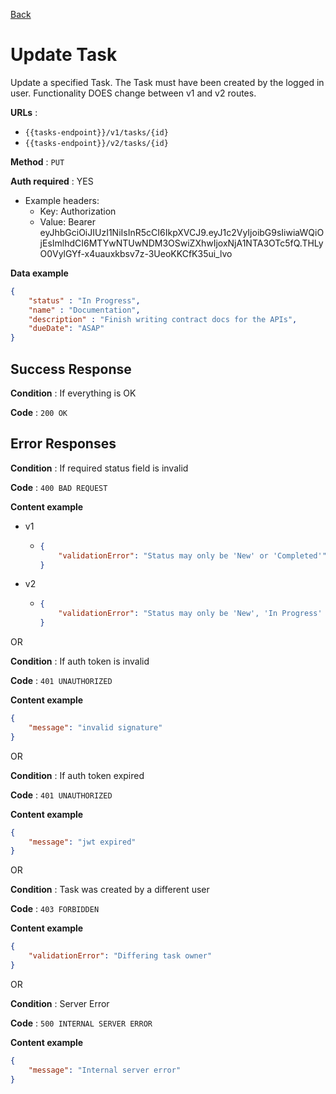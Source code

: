 [Back](../README.md)

# Update Task

Update a specified Task. The Task must have been created by the logged in user. Functionality DOES change between v1 and v2 routes.

**URLs** :
* `{{tasks-endpoint}}/v1/tasks/{id}`
* `{{tasks-endpoint}}/v2/tasks/{id}`

**Method** : `PUT`

**Auth required** : YES

* Example headers: 
    * Key: Authorization
    * Value: Bearer eyJhbGciOiJIUzI1NiIsInR5cCI6IkpXVCJ9.eyJ1c2VyIjoibG9sIiwiaWQiOjEsImlhdCI6MTYwNTUwNDM3OSwiZXhwIjoxNjA1NTA3OTc5fQ.THLyO0VylGYf-x4uauxkbsv7z-3UeoKKCfK35ui_lvo

**Data example**

```json
{
    "status" : "In Progress",
    "name" : "Documentation",
    "description" : "Finish writing contract docs for the APIs",
    "dueDate": "ASAP"
}
```

## Success Response

**Condition** : If everything is OK

**Code** : `200 OK`

## Error Responses

**Condition** : If required status field is invalid

**Code** : `400 BAD REQUEST`

**Content example**

* v1
	* 	```json
		{
			"validationError": "Status may only be 'New' or 'Completed'"
		}
		```

* v2
	* 	```json
		{
			"validationError": "Status may only be 'New', 'In Progress' or 'Completed'"
		}
		```

OR

**Condition** : If auth token is invalid

**Code** : `401 UNAUTHORIZED`

**Content example**
```json
{
    "message": "invalid signature"
}
```

OR

**Condition** : If auth token expired

**Code** : `401 UNAUTHORIZED`

**Content example**
```json
{
    "message": "jwt expired"
}
```

OR

**Condition** : Task was created by a different user

**Code** : `403 FORBIDDEN`

**Content example**
```json
{
    "validationError": "Differing task owner"
}
```
OR

**Condition** : Server Error

**Code** : `500 INTERNAL SERVER ERROR`

**Content example**
```json
{
    "message": "Internal server error"
}
```
